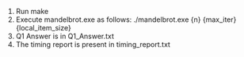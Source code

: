 1. Run make
2. Execute mandelbrot.exe as follows:
    ./mandelbrot.exe {n} {max_iter} {local_item_size}
3. Q1 Answer is in Q1_Answer.txt
4. The timing report is present in timing_report.txt
